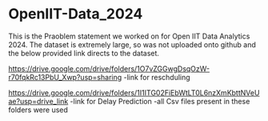# OpenIIT-Data_2024
This is the Praoblem statement we worked on for Open IIT Data Analytics 2024.
The dataset is extremely large, so was not uploaded onto github and the below provided link directs to the dataset.

https://drive.google.com/drive/folders/1O7vZGGwgDsqOzW-r70fqkRc13PbU_Xwp?usp=sharing
-link for reschduling

https://drive.google.com/drive/folders/1I1ITG02FiEbWtLT0L6nzXmKbttNVeUae?usp=drive_link
-link for Delay Prediction
-all Csv files present in these folders were used
